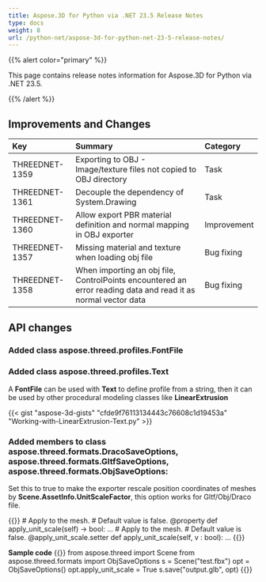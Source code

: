 ```yaml
---
title: Aspose.3D for Python via .NET 23.5 Release Notes
type: docs
weight: 8
url: /python-net/aspose-3d-for-python-net-23-5-release-notes/
---
```


{{% alert color="primary" %}}

This page contains release notes information for Aspose.3D for Python via .NET 23.5.

{{% /alert %}}
## **Improvements and Changes**

|**Key**|**Summary**|**Category**|
| :- | :- | :- |
| THREEDNET-1359 | Exporting to OBJ - Image/texture files not copied to OBJ directory  | Task |
| THREEDNET-1361 | Decouple the dependency of System.Drawing | Task |
| THREEDNET-1360 | Allow export PBR material definition and normal mapping in OBJ exporter | Improvement |
| THREEDNET-1357 | Missing material and texture when loading obj file | Bug fixing |
| THREEDNET-1358 | When importing an obj file, ControlPoints encountered an error reading data and read it as normal vector data | Bug fixing |



## API changes ##

### Added class **aspose.threed.profiles.FontFile**
### Added class **aspose.threed.profiles.Text**

A **FontFile** can be used with **Text** to define profile from a string, then it can be used by other procedural modeling classes like **LinearExtrusion**


{{< gist "aspose-3d-gists" "cfde9f76113134443c76608c1d19453a" "Working-with-LinearExtrusion-Text.py" >}}




### Added members to class **aspose.threed.formats.DracoSaveOptions**, **aspose.threed.formats.GltfSaveOptions**, **aspose.threed.formats.ObjSaveOptions**:

Set this to true to make the exporter rescale position coordinates of meshes by **Scene.AssetInfo.UnitScaleFactor**, this option works for Gltf/Obj/Draco file.

{{<highlight python>}}
        # Apply <see cref="AssetInfo.UnitScaleFactor"/> to the mesh.
        # Default value is false.
        @property
        def apply_unit_scale(self) -> bool:
                ...
        # Apply <see cref="AssetInfo.UnitScaleFactor"/> to the mesh.
        # Default value is false.
        @apply_unit_scale.setter
        def apply_unit_scale(self, v : bool):
                ...
{{</highlight>}}

**Sample code**
{{<highlight python>}}
    from aspose.threed import Scene
    from aspose.threed.formats import ObjSaveOptions
    s = Scene("test.fbx")
    opt = ObjSaveOptions()
    opt.apply_unit_scale = True
    s.save("output.glb", opt)
{{</highlight>}}

